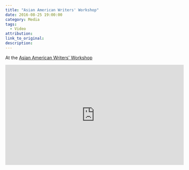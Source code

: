 ```yaml
---
title: "Asian American Writers' Workshop"
date: 2016-08-25 19:00:00
category: Media
tags:
  - Video
attribution:
link_to_original:
description:
---
```



At the [Asian American Writers' Workshop](http://aaww.org/)

<iframe width="560" height="315" src="https://www.youtube.com/embed/c7Fitba-La8" frameborder="0" allowfullscreen=""></iframe>